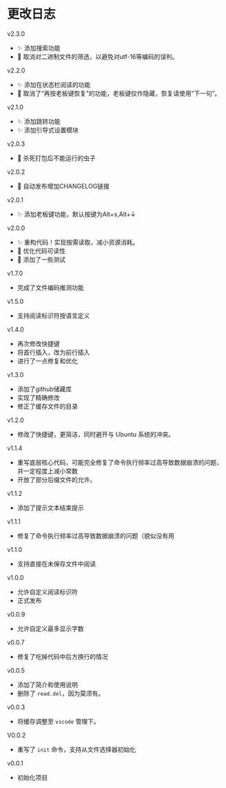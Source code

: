 # 更改日志

v2.3.0
- ✨ 添加搜索功能
- 🐛 取消对二进制文件的筛选，以避免对utf-16等编码的误判。

v2.2.0
- ✨ 添加在状态栏阅读的功能
- 🍻 取消了“再按老板键恢复”的功能，老板键仅作隐藏，恢复请使用“下一句”。

v2.1.0
- ✨ 添加跳转功能
- ✨ 添加引导式设置模块

v2.0.3
- 🐛 杀死打包后不能运行的虫子

v2.0.2
- 🚀 自动发布增加CHANGELOG链接

v2.0.1
- ✨ 添加老板键功能，默认按键为Alt+s,Alt+↓

v2.0.0
- ✨ 重构代码！实现按需读取，减小资源消耗。
- 🎨 优化代码可读性
- 🧪 添加了一些测试

v1.7.0

- 完成了文件编码推测功能

v1.5.0

- 支持阅读标识符按语言定义

v1.4.0

- 再次修改快捷键
- 将首行插入，改为前行插入
- 进行了一点修复和优化

v1.3.0

- 添加了github储藏库
- 实现了精确修改
- 修正了缓存文件的目录

v1.2.0

- 修改了快捷键，更简洁，同时避开与 Ubuntu 系统的冲突。

v1.1.4
- 重写底层核心代码，可能完全修复了命令执行频率过高导致数据崩溃的问题，并一定程度上减小常数
- 开放了部分后缀文件的允许。

v1.1.2
- 添加了提示文本结束提示

v1.1.1
- 修复了命令执行频率过高导致数据崩溃的问题（貌似没有用

v1.1.0
- 支持直接在未保存文件中阅读

v1.0.0
- 允许自定义阅读标识符
- 正式发布

v0.0.9
- 允许自定义最多显示字数

v0.0.7
- 修复了吃掉代码中后方换行的情况

v0.0.5
- 添加了简介和使用说明
- 删除了 `read.del`，因为莫须有。

v0.0.3
- 将缓存调整至 `vscode` 管理下。

V0.0.2
- 重写了 `init` 命令，支持从文件选择器初始化

v0.0.1
- 初始化项目